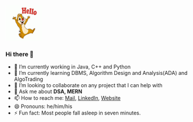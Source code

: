 <img src="https://github.com/guptabhaskar/guptabhaskar/blob/master/Hello.gif" width="100" height="100" />

### Hi there 👋

- 🔭 I’m currently working in Java, C++ and Python
- 🌱 I’m currently learning DBMS, Algorithm Design and Analysis(ADA) and AlgoTrading
- 👯 I’m looking to collaborate on any project that I can help with 
- 💬 Ask me about **DSA, MERN** 
- 📫 How to reach me: [Mail](mailto:bhaskar19237@iiitd.ac.in), [LinkedIn](https://www.linkedin.com/in/gupta-bhaskar), [Website](https://bhaskargupta.me/home/)
- 😄 Pronouns: he/him/his
- ⚡ Fun fact: Most people fall asleep in seven minutes.
